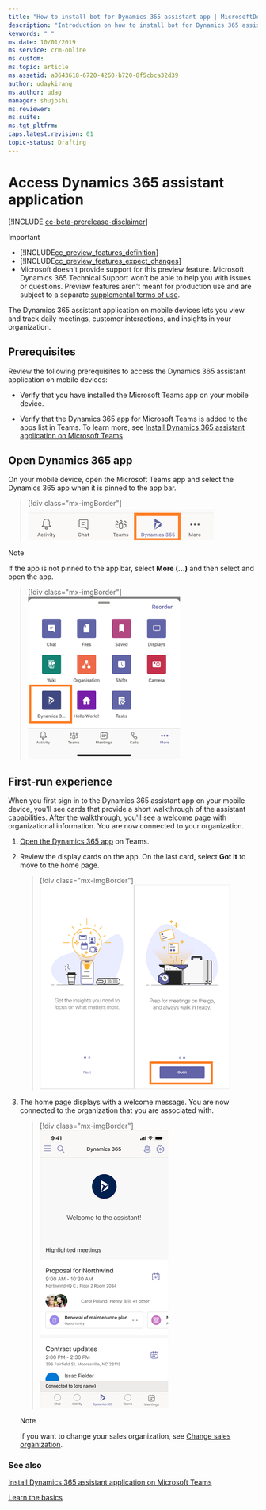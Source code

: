 ```yaml
---
title: "How to install bot for Dynamics 365 assistant app | MicrosoftDocs"
description: "Introduction on how to install bot for Dynamics 365 assistant app."
keywords: " "
ms.date: 10/01/2019
ms.service: crm-online
ms.custom: 
ms.topic: article
ms.assetid: a0643618-6720-4260-b720-8f5cbca32d39
author: udaykirang
ms.author: udag
manager: shujoshi
ms.reviewer: 
ms.suite: 
ms.tgt_pltfrm: 
caps.latest.revision: 01
topic-status: Drafting
---
```



<!--from editor:
Is this the same "assistant" as in Sales Insights Assistant? If yes, in other topics I edited, it was referred to as Sales Insights Assistant. This topic doesn't connect it with Sales Insights.
Also, is the metadata title correct? I see nothing here about a bot.
-->



# Access Dynamics 365 assistant application

[!INCLUDE [cc-beta-prerelease-disclaimer](../includes/cc-beta-prerelease-disclaimer.md)]

> [!IMPORTANT]
> - [!INCLUDE[cc_preview_features_definition](../includes/cc-preview-features-definition.md)]  
> - [!INCLUDE[cc_preview_features_expect_changes](../includes/cc-preview-features-expect-changes.md)]
> - Microsoft doesn't provide support for this preview feature. Microsoft Dynamics 365 Technical Support won’t be able to help you with issues or questions. Preview features aren't meant for production use and are subject to a separate [supplemental terms of use](https://go.microsoft.com/fwlink/p/?linkid=870960).

The Dynamics 365 assistant application on mobile devices lets you view and track daily meetings, customer interactions, and insights in your organization.

## Prerequisites

Review the following prerequisites to access the Dynamics 365 assistant application on mobile devices:

-	Verify that you have installed the Microsoft Teams app on your mobile device. 

-	Verify that the Dynamics 365 app for Microsoft Teams is added to the apps list in Teams. To learn more, see [Install Dynamics 365 assistant application on Microsoft Teams](install-assistant-application-microsoft-teams.md).

## Open Dynamics 365 app

On your mobile device, open the Microsoft Teams app and select the Dynamics 365 app when it is pinned to the app bar.

> [!div class="mx-imgBorder"]
> ![Select and open Dynamics 365 app in Teams](media/si-teams-open-app-teams-app-bar.png "Select and open Dynamics 365 app in Teams")

> [!NOTE]
>  If the app is not pinned to the app bar, select **More (...)** and then select and open the app.
> > [!div class="mx-imgBorder"]
> > ![Select and open Dynamics 365 app in Teams through more options](media/si-teams-open-app-teams-more-options.png "Select and open Dynamics 365 app in Teams through more options")

## First-run experience

<!--from editor: I don't think the next paragraph is needed because it basically says the same thing that the steps say. -->


When you first sign in to the Dynamics 365 assistant app on your mobile device, you'll see cards that provide a short walkthrough of the assistant capabilities. After the walkthrough, you'll see a welcome page with organizational information. You are now connected to your organization.

1.	[Open the Dynamics 365 app](#open-dynamics-365-app) on Teams. 

2.	Review the display cards on the app. On the last card, select **Got it** to move to the home page.
    
    > [!div class="mx-imgBorder"]
    > ![Dynamics 365 app tour cards](media/si-teams-app-tour-cards.png "Dynamics 365 app tour cards")

3.	The home page displays with a welcome message. You are now connected to the organization that you are associated with.
 
    > [!div class="mx-imgBorder"]
    > ![Dynamics 365 app home page](media/si-teams-app-home-page.png "Dynamics 365 app home page")

    > [!NOTE]
    > If you want to change your sales organization, see [Change sales organization](change-sales-organization.md).


### See also

[Install Dynamics 365 assistant application on Microsoft Teams](install-assistant-application-microsoft-teams.md)

[Learn the basics](learn-basics-dynamics-365-application-teams.md)
